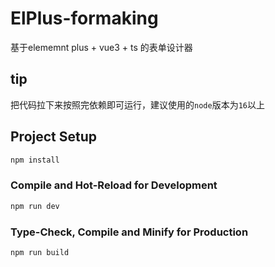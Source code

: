 # ElPlus-formaking

基于elememnt plus + vue3 + ts 的表单设计器

## tip
把代码拉下来按照完依赖即可运行，建议使用的`node`版本为`16`以上

## Project Setup

```sh
npm install
```

### Compile and Hot-Reload for Development

```sh
npm run dev
```

### Type-Check, Compile and Minify for Production

```sh
npm run build
```
